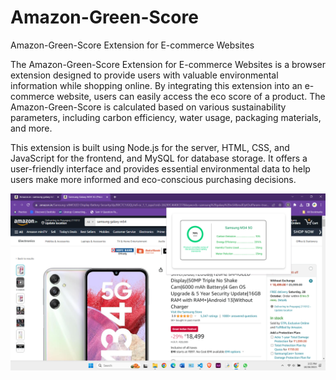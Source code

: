 # Amazon-Green-Score

Amazon-Green-Score Extension for E-commerce Websites

The Amazon-Green-Score Extension for E-commerce Websites is a browser extension designed to provide users with valuable environmental information while shopping online.
By integrating this extension into an e-commerce website, users can easily access the eco score of a product.
The Amazon-Green-Score is calculated based on various sustainability parameters, including carbon efficiency, water usage, packaging materials, and more.

This extension is built using Node.js for the server, HTML, CSS, and JavaScript for the frontend, and MySQL for database storage.
It offers a user-friendly interface and provides essential environmental data to help users make more informed and eco-conscious purchasing decisions.

![Local Image](demo_screenshot.png)
